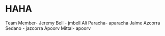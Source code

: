 # HAHA

Team Member-
Jeremy Bell - jmbell
Ali Paracha- aparacha
Jaime Azcorra Sedano - jazcorra
Apoorv Mittal- apoorv
